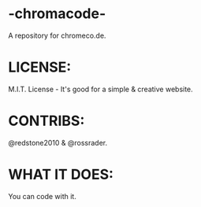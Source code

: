 # -chromacode-
A repository for chromeco.de.
# LICENSE:
M.I.T. License - It's good for a simple &
creative website.
# CONTRIBS:
@redstone2010 & @rossrader.
# WHAT IT DOES:
You can code with it.
